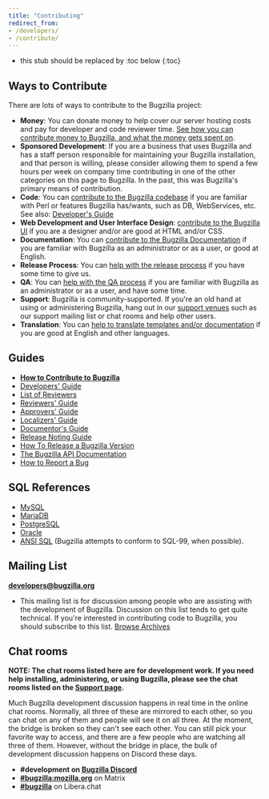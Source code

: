 ```yaml
---
title: "Contributing"
redirect_from:
- /developers/
- /contribute/
---
```


* this stub should be replaced by :toc below
{:toc}

## Ways to Contribute

There are lots of ways to contribute to the Bugzilla project:

*   **Money**: You can donate money to help cover our server hosting costs and pay for developer and code reviewer time.
    [See how you can contribute money to Bugzilla, and what the money gets spent on](/donate).
*   **Sponsored Development**: If you are a business that uses Bugzilla and has a staff person responsible for maintaining your Bugzilla installation, and that person is willing, please consider allowing them to spend a few hours per week on company time contributing in one of the other categories on this page to Bugzilla. In the past, this was Bugzilla's primary means of contribution.
*   **Code**: You can [contribute to the Bugzilla codebase](https://wiki.mozilla.org/Bugzilla:Developers) if you are familiar with Perl or features Bugzilla has/wants, such as DB, WebServices, etc. See also: [Developer's Guide](/contributing/developer)
*   **Web Development and User Interface Design**: [contribute to the Bugzilla UI](/contributing/developer) if you are a designer and/or are good at HTML and/or CSS.
*   **Documentation**: You can [contribute to the Bugzilla Documentation](http://bugzilla.readthedocs.org/en/latest/style.html) if you are familiar with Bugzilla as an administrator or as a user, or good at English.
*   **Release Process**: You can [help with the release process](https://wiki.mozilla.org/Bugzilla:Release_Process) if you have some time to give us.
*   **QA**: You can [help with the QA process](https://wiki.mozilla.org/Bugzilla:QA) if you are familiar with Bugzilla as an administrator or as a user, and have some time.
*   **Support**: Bugzilla is community-supported. If you're an old hand at using or administering Bugzilla, hang out in our [support venues](/support/) such as our support mailing list or chat rooms and help other users.
*   **Translation**: You can [help to translate templates and/or documentation](https://wiki.mozilla.org/Bugzilla:L10n:Guide) if you are good at English and other languages.

## Guides

  - [**How to Contribute to
    Bugzilla**](https://wiki.mozilla.org/Bugzilla:Developers)
  - [Developers' Guide](/contributing/developer)
  - [List of Reviewers](/contributing/reviewer-list)
  - [Reviewers' Guide](/contributing/reviewer)
  - [Approvers' Guide](/contributing/approver)
  - [Localizers'
    Guide](https://wiki.mozilla.org/Bugzilla:L10n:Guide)
  - [Documentor's
    Guide](http://bugzilla.readthedocs.org/en/latest/style.html)
  - [Release Noting Guide](/contributing/releasenote)
  - [How To Release a Bugzilla
    Version](https://wiki.mozilla.org/Bugzilla:Release_Process)
  - [The Bugzilla API Documentation](https://bugzilla.readthedocs.io/en/5.0/api/)
  - [How to Report a Bug](/contributing/reporting_bugs)

## SQL References

  - [MySQL](https://dev.mysql.com/doc/)
  - [MariaDB](https://mariadb.org/documentation/)
  - [PostgreSQL](https://www.postgresql.org/docs/)
  - [Oracle](https://www.oracle.com/database/technologies/appdev/sql.html)
  - [ANSI SQL](https://ronsavage.github.io/SQL/) (Bugzilla attempts to conform
    to SQL-99, when possible).

## Mailing List

**[developers@bugzilla.org](https://lists.bugzilla.org/listinfo/developers)**
- This mailing list is for discussion among people who are assisting
with the development of Bugzilla. Discussion on this list tends to get
quite technical. If you're interested in contributing code to Bugzilla,
you should subscribe to this list. [Browse Archives](https://lists.bugzilla.org/pipermail/developers)

## Chat rooms

**NOTE: The chat rooms listed here are for development work. If you
need help installing, administering, or using Bugzilla, please see
the chat rooms listed on the [Support page](/support).**

Much Bugzilla development discussion happens in real time in the online chat
rooms.  Normally, all three of these are mirrored to each other, so you can
chat on any of them and people will see it on all three.  At the moment, the
bridge is broken so they can't see each other. You can still pick your favorite
way to access, and there are a few people who are watching all three of them.
However, without the bridge in place, the bulk of development discussion
happens on Discord these days.

  - **#development on [Bugzilla Discord](https://discord.gg/ZhN6uBA)**
  - **[#bugzilla:mozilla.org](https://matrix.to/#/#bugzilla:mozilla.org)**
    on Matrix
  - **[#bugzilla](https://web.libera.chat/#bugzilla)** on Libera.chat


